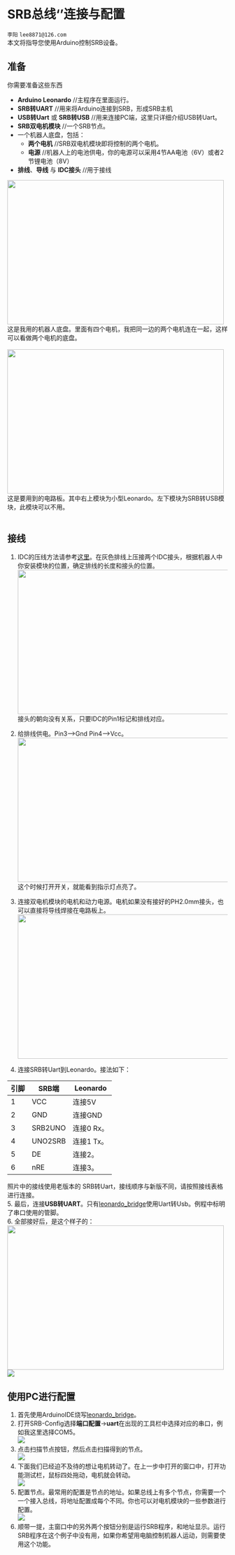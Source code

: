 # SRB总线‘’连接与配置
`李阳` `lee8871@126.com`</br>
本文将指导您使用Arduino控制SRB设备。</br>

## 准备
你需要准备这些东西</br>
- **Arduino Leonardo**  //主程序在里面运行。
- **SRB转UART**  //用来将Arduino连接到SRB，形成SRB主机
- **USB转Uart** 或 **SRB转USB**   //用来连接PC端，这里只详细介绍USB转Uart。
- **SRB双电机模块**  //一个SRB节点。
- 一个机器人底盘，包括：
  - **两个电机** //SRB双电机模块即将控制的两个电机。
  - **电源** //机器人上的电池供电，你的电源可以采用4节AA电池（6V）或者2节锂电池（8V）
- **排线**、**导线** 与 **IDC接头** //用于接线

<img src="Image\Robot.jpg"  height="330" width="495"></br>
这是我用的机器人底盘。里面有四个电机，我把同一边的两个电机连在一起，这样可以看做两个电机的底盘。</br></br>
<img src="Image\Devices.jpg"  height="330" width="495"></br>
这是要用到的电路板。其中右上模块为小型Leonardo。左下模块为SRB转USB模块，此模块可以不用。</br></br>

## 接线
1. IDC的压线方法请参考[这里](https://github.com/lee8871/SRB-Introduction/blob/master/IDC%E5%8E%8B%E7%BA%BF%E6%96%B9%E6%B3%95.md)。在灰色排线上压接两个IDC接头，根据机器人中你安装模块的位置，确定排线的长度和接头的位置。</br>
<img src="Image\Bus-2-IDCs.jpg"  height="330" width="495"></br>
接头的朝向没有关系，只要IDC的Pin1标记和排线对应。
2. 给排线供电。Pin3-->Gnd Pin4-->Vcc。</br>
<img src="Image\connect-to-power.jpg"  height="330" width="495"></br>
这个时候打开开关，就能看到指示灯点亮了。</br>
3. 连接双电机模块的电机和动力电源。电机如果没有接好的PH2.0mm接头，也可以直接将导线焊接在电路板上。
<img src="Image\connect-motors.jpg"  height="330" width="495"></br>

4. 连接SRB转Uart到Leonardo。接法如下：</br>

引脚 | SRB端 | Leonardo
---|---|---
1  |VCC | 连接5V
2  |GND   | 连接GND
3  |SRB2UNO |连接0 Rx。
4  |UNO2SRB |连接1 Tx。
5  |DE  |连接2。
6  |nRE |连接3。

照片中的接线使用老版本的 SRB转Uart，接线顺序与新版不同，请按照接线表格进行连接。</br>
5. 最后，连接**USB转UART**。只有[leonardo_bridge](https://github.com/lee8871/SRB-master-arduino/blob/master/examples/leonardo_bridge/leonardo_bridge.ino)使用Uart转Usb。例程中标明了串口使用的管脚。</br>
6. 全部接好后，是这个样子的：</br>
<img src="Image\finish.jpg"  height="330" width="495"></br>
<img src="http://assets.processon.com/chart_image/5b3755e8e4b045a5a30d6a3a.png"></br>

## 使用PC进行配置
1. 首先使用ArduinoIDE烧写[leonardo_bridge](https://github.com/lee8871/SRB-master-arduino/blob/master/examples/leonardo_bridge/leonardo_bridge.ino)。
2. 打开SRB-Config选择**端口配置**->**uart**在出现的工具栏中选择对应的串口，例如我这里选择COM5。</br>
<img src="Image\open-port.png"></br>
3. 点击扫描节点按钮，然后点击扫描得到的节点。</br>
<img src="Image\search-node.png"></br>
4. 下面我们已经迫不及待的想让电机转动了。在上一步中打开的窗口中，打开功能测试栏，鼠标四处拖动，电机就会转动。</br>
<img src="Image\control.png"></br>
5. 配置节点。最常用的配置是节点的地址。如果总线上有多个节点，你需要一个一个接入总线，将地址配置成每个不同。你也可以对电机模块的一些参数进行配置。</br>
<img src="Image\config.png"></br>
6. 顺带一提，主窗口中的另外两个按钮分别是运行SRB程序，和地址显示。运行SRB程序在这个例子中没有用，如果你希望用电脑控制机器人运动，则需要使用这个功能。
